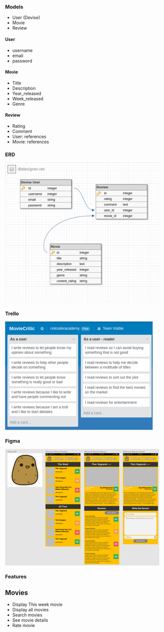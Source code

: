### Models
- User (Devise)
- Movie
- Review

#### User
- username
- email
- password

#### Movie
- Title
- Description
- Year_released
- Week_released
- Genre

#### Review
- Rating
- Comment
- User: references
- Movie: references

### ERD
![alt-text](app/assets/images/erd.png)

### Trello
![alt-text](app/assets/images/trello.png)

### Figma
![alt-text](app/assets/images/figma.png)

### Features
## Movies
- Display This week movie
- Display all movies
- Search movies
- See movie details
- Rate movie
